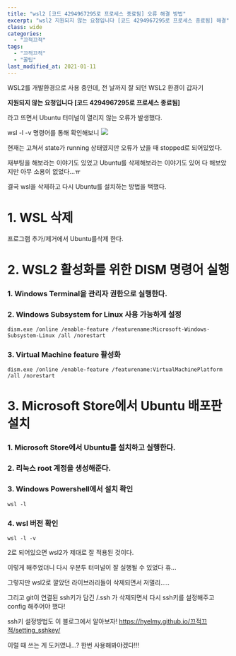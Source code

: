 ```yaml
---
title: "wsl2 [코드 4294967295로 프로세스 종료됨] 오류 해결 방법"
excerpt: "wsl2 지원되지 않는 요청입니다 [코드 4294967295로 프로세스 종료됨] 해결"
class: wide
categories:
  - "끄적끄적"
tags:
  - "끄적끄적"
  - "꿀팁"
last_modified_at: 2021-01-11
---
```


WSL2를 개발환경으로 사용 중인데, 전 날까지 잘 되던 WSL2 환경이 갑자기 

**지원되지 않는 요청입니다  [코드 4294967295로 프로세스 종료됨]**

라고 뜨면서 Ubuntu 터미널이 열리지 않는 오류가 발생했다.


wsl -l -v 명령어를 통해 확인해보니
![](https://hyelmy.github.io/assets/images/error_capture.png)

현재는 고쳐서 state가 running 상태였지만 오류가 났을 때 stopped로 되어있었다.

재부팅을 해보라는 이야기도 있었고 Ubuntu를 삭제해보라는 이야기도 있어 
다 해보았지만 아무 소용이 없었다...ㅠ


결국 wsl을 삭제하고 다시 Ubuntu를 설치하는 방법을 택했다.


# 1. WSL 삭제

프로그램 추가/제거에서 Ubuntu를삭제 한다.

# 2. WSL2 활성화를 위한 DISM 명령어 실행

### 1. Windows Terminal을 관리자 권한으로 실행한다.

### 2. Windows Subsystem for Linux 사용 가능하게 설정

```
dism.exe /online /enable-feature /featurename:Microsoft-Windows-Subsystem-Linux /all /norestart
```  

### 3. Virtual Machine feature 활성화

```
dism.exe /online /enable-feature /featurename:VirtualMachinePlatform /all /norestart
```

# 3. Microsoft Store에서 Ubuntu 배포판 설치

### 1. Microsoft Store에서 Ubuntu를 설치하고 실행한다.

### 2. 리눅스 root 계정을 생성해준다.

### 3. Windows Powershell에서 설치 확인

```wsl -l```

### 4. wsl 버전 확인

```wsl -l -v```

2로 되어있으면 wsl2가 제대로 잘 적용된 것이다.




이렇게 해주었더니 다시 우분투 터미널이 잘 실행될 수 있었다 휴...

그렇지만 wsl2로 깔았던 라이브러리들이 삭제되면서 저멀리.....

그리고 git이 연결된 ssh키가 담긴 /.ssh 가 삭제되면서 다시 ssh키를 설정해주고
config 해주어야 했다!


ssh키 설정방법도 이 블로그에서 알아보자!
<https://hyelmy.github.io/끄적끄적/setting_sshkey/>


이럴 때 쓰는 게 도커였나...? 한번 사용해봐야겠다!!!

